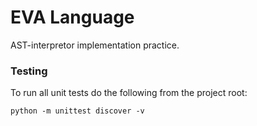 # EVA Language

AST-interpretor implementation practice.

### Testing

To run all unit tests do the following from the project root:

`python -m unittest discover -v`
